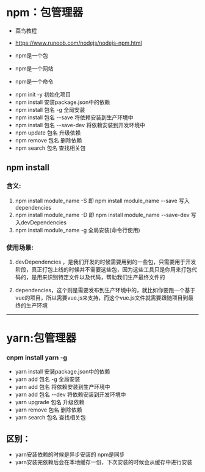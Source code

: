 # npm：包管理器
* 菜鸟教程
* https://www.runoob.com/nodejs/nodejs-npm.html 



* npm是一个包
* npm是一个网站
* npm是一个命令
- npm init -y                 初始化项目
- npm install                 安装package.json中的依赖
- npm install 包名 -g         全局安装
- npm install 包名 --save     将依赖安装到生产环境中
- npm install 包名 --save-dev 将依赖安装到开发环境中
- npm update  包名            升级依赖
- npm remove  包名            删除依赖
- npm search  包名            查找相关包

## npm install
### 含义: 
1. npm install module_name -S    即    npm install module_name --save    写入dependencies
2. npm install module_name -D    即    npm install module_name --save-dev 写入devDependencies
3. npm install module_name -g 全局安装(命令行使用)

### 使用场景: 
1. devDependencies ，是我们开发的时候需要用到的一些包，只需要用于开发阶段，真正打包上线的时候并不需要这些包，因为这些工具只是你用来打包代码的，是用来识别特定文件以及代码，帮助我们生产最终文件的

2. dependencies，这个则是需要发布到生产环境中的，就比如你要跑一个基于vue的项目，所以需要vue.js来支持，而这个vue.js文件就需要跟随项目到最终的生产环境

---
# yarn:包管理器
### cnpm install yarn -g

- yarn install          安装package.json中的依赖
- yarn add 包名 -g       全局安装
- yarn add 包名          将依赖安装到生产环境中
- yarn add 包名 --dev    将依赖安装到开发环境中
- yarn upgrade 包名      升级依赖
- yarn remove 包名       删除依赖
- yarn search 包名       查找相关包



## 区别：
* yarn安装依赖的时候是异步安装的  npm是同步
* yarn安装完依赖后会在本地缓存一份，下次安装的时候会从缓存中进行安装